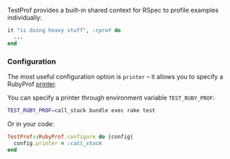 TestProf provides a built-in shared context for RSpec to profile examples individually:

```ruby
it "is doing heavy stuff", :rprof do
  ...
end
```

### Configuration

The most useful configuration option is `printer` – it allows you to specify a RubyProf [printer](https://github.com/ruby-prof/ruby-prof#printers).

You can specify a printer through environment variable `TEST_RUBY_PROF`:

```sh
TEST_RUBY_PROF=call_stack bundle exec rake test
```

Or in your code:

```ruby
TestProf::RubyProf.configure do |config|
  config.printer = :call_stack
end
```